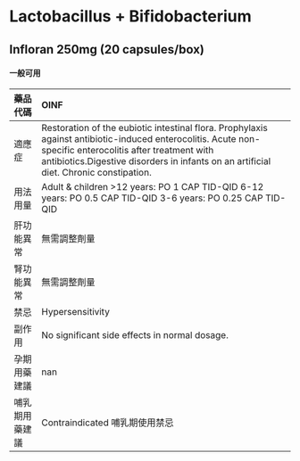 # Lactobacillus + Bifidobacterium

## Infloran 250mg (20 capsules/box)

#### 一般可用

| 藥品代碼       | OINF                                                                                                                                                                                                                                              |
|:---------------|:--------------------------------------------------------------------------------------------------------------------------------------------------------------------------------------------------------------------------------------------------|
| 適應症         | Restoration of the eubiotic intestinal flora. Prophylaxis against antibiotic-induced enterocolitis. Acute non-specific enterocolitis after treatment with antibiotics.Digestive disorders in infants on an artificial diet. Chronic constipation. |
| 用法用量       | Adult & children >12 years: PO 1 CAP TID-QID 6-12 years: PO 0.5 CAP TID-QID 3-6 years: PO 0.25 CAP TID-QID                                                                                                                                        |
| 肝功能異常     | 無需調整劑量                                                                                                                                                                                                                                      |
| 腎功能異常     | 無需調整劑量                                                                                                                                                                                                                                      |
| 禁忌           | Hypersensitivity                                                                                                                                                                                                                                  |
| 副作用         | No significant side effects in normal dosage.                                                                                                                                                                                                     |
| 孕期用藥建議   | nan                                                                                                                                                                                                                                               |
| 哺乳期用藥建議 | Contraindicated 哺乳期使用禁忌                                                                                                                                                                                                                    |

